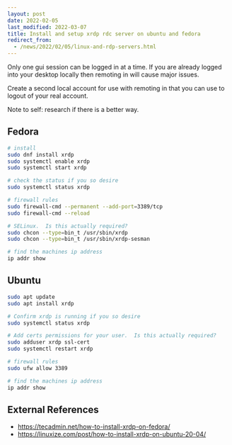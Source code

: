 ```yaml
---
layout: post
date: 2022-02-05
last_modified: 2022-03-07
title: Install and setup xrdp rdc server on ubuntu and fedora
redirect_from:
  - /news/2022/02/05/linux-and-rdp-servers.html
---
```


Only one gui session can be logged in at a time.   If you are already logged into your desktop locally then remoting in will cause major issues.

Create a second local account for use with remoting in that you can use to logout of your real account.   

Note to self: research if there is a better way.


## Fedora

```bash
# install
sudo dnf install xrdp
sudo systemctl enable xrdp 
sudo systemctl start xrdp 

# check the status if you so desire
sudo systemctl status xrdp 

# firewall rules
sudo firewall-cmd --permanent --add-port=3389/tcp 
sudo firewall-cmd --reload 

# SELinux.  Is this actually required?
sudo chcon --type=bin_t /usr/sbin/xrdp 
sudo chcon --type=bin_t /usr/sbin/xrdp-sesman 

# find the machines ip address
ip addr show
```


## Ubuntu

```bash
sudo apt update
sudo apt install xrdp 

# Confirm xrdp is running if you so desire
sudo systemctl status xrdp

# Add certs permissions for your user.  Is this actually required?
sudo adduser xrdp ssl-cert
sudo systemctl restart xrdp

# firewall rules
sudo ufw allow 3389

# find the machines ip address
ip addr show
```



## External References
* https://tecadmin.net/how-to-install-xrdp-on-fedora/
* https://linuxize.com/post/how-to-install-xrdp-on-ubuntu-20-04/
